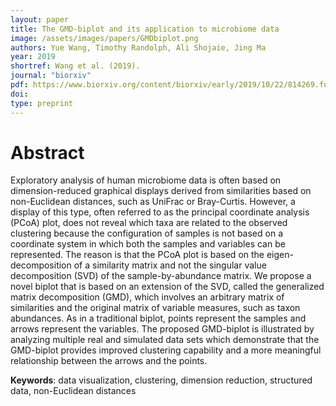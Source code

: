 ```yaml
---
layout: paper
title: The GMD-biplot and its application to microbiome data
image: /assets/images/papers/GMDbiplot.png
authors: Yue Wang, Timothy Randolph, Ali Shojaie, Jing Ma 
year: 2019
shortref: Wang et al. (2019). 
journal: "biorxiv"
pdf: https://www.biorxiv.org/content/biorxiv/early/2019/10/22/814269.full.pdf
doi: 
type: preprint
---
```


# Abstract

Exploratory analysis of human microbiome data is often based on dimension-reduced graphical displays derived from similarities based on non-Euclidean distances, such as UniFrac or Bray-Curtis. However, a display of this type, often referred to as the principal coordinate analysis (PCoA) plot, does not reveal which taxa are related to the observed clustering because the configuration of samples is not based on a coordinate system in which both the samples and variables can be represented. The reason is that the PCoA plot is based on the eigen-decomposition of a similarity matrix and not the singular value decomposition (SVD) of the sample-by-abundance matrix. We propose a novel biplot that is based on an extension of the SVD, called the generalized matrix decomposition (GMD), which involves an arbitrary matrix of similarities and the original matrix of variable measures, such as taxon abundances. As in a traditional biplot, points represent the samples and arrows represent the variables. The proposed GMD-biplot is illustrated by analyzing multiple real and simulated data sets which demonstrate that the GMD-biplot provides improved clustering capability and a more meaningful relationship between the arrows and the points.

**Keywords**: data visualization, clustering, dimension reduction, structured data, non-Euclidean distances

